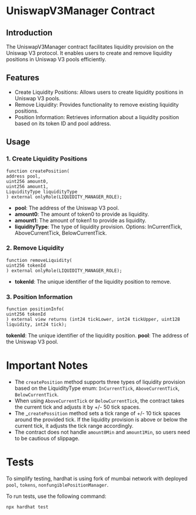 # UniswapV3Manager Contract 

## Introduction

The UniswapV3Manager contract facilitates liquidity provision on the Uniswap V3 protocol. It enables users to create and remove liquidity positions in Uniswap V3 pools efficiently.

## Features
* Create Liquidity Positions: Allows users to create liquidity positions in Uniswap V3 pools.
* Remove Liquidity: Provides functionality to remove existing liquidity positions.
* Position Information: Retrieves information about a liquidity position based on its token ID and pool address.

## Usage

### 1. Create Liquidity Positions

   ```solidity
   function createPosition(
   address pool,
   uint256 amount0,
   uint256 amount1,
   LiquidityType liquidityType
   ) external onlyRole(LIQUIDITY_MANAGER_ROLE);
   ```

*    **pool**: The address of the Uniswap V3 pool.
*    **amount0**: The amount of token0 to provide as liquidity.
*    **amount1**: The amount of token1 to provide as liquidity.
*    **liquidityType**: The type of liquidity provision. Options: InCurrentTick, AboveCurrentTick, BelowCurrentTick.

### 2. Remove Liquidity

   ```solidity
   function removeLiquidity(
   uint256 tokenId
   ) external onlyRole(LIQUIDITY_MANAGER_ROLE);
```

*    **tokenId**: The unique identifier of the liquidity position to remove.

### 3. Position Information

   ```solidity
   function positionInfo(
   uint256 tokenId
   ) external view returns (int24 tickLower, int24 tickUpper, uint128 liquidity, int24 tick);
```

**tokenId**: The unique identifier of the liquidity position.
**pool**: The address of the Uniswap V3 pool.

# Important Notes

*    The `createPosition` method supports three types of liquidity provision based on the LiquidityType enum: `InCurrentTick`, `AboveCurrentTick`, `BelowCurrentTick`.
*    When using `AboveCurrentTick` or `BelowCurrentTick`, the contract takes the current tick and adjusts it by +/- 50 tick spaces.
*    The _`createPossition` method sets a tick range of +/- 10 tick spaces around the provided tick. If the liquidity provision is above or below the current tick, it adjusts the tick range accordingly.
*    The contract does not handle `amount0Min` and `amount1Min`, so users need to be cautious of slippage.

# Tests

To simplify testing, hardhat is using fork of mumbai network with deployed `pool`, `tokens`, `nonfungiblePositionManager`.

To run tests, use the following command:

```bash
npx hardhat test
```
